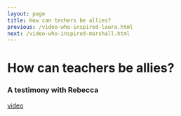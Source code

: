 ```yaml
---
layout: page
title: How can techers be allies?
previous: /video-who-inspired-laura.html
next: /video-who-inspired-marshall.html
---
```


How can teachers be allies?
===========================
### A testimony with Rebecca

[video](https://youtu.be/ajN_Ns2qxP4)
